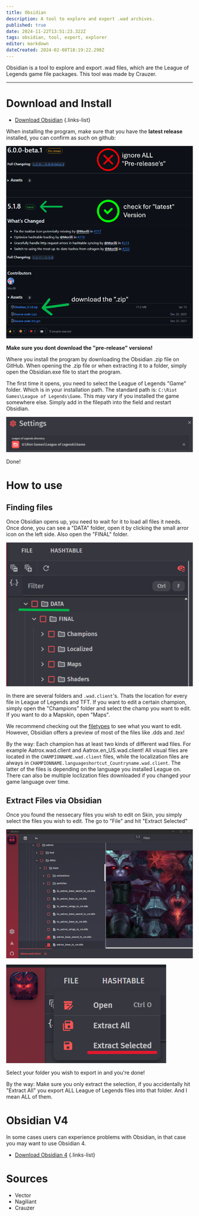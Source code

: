 ```yaml
---
title: Obsidian
description: A tool to explore and export .wad archives.
published: true
date: 2024-11-22T13:51:23.322Z
tags: obsidian, tool, export, explorer
editor: markdown
dateCreated: 2024-02-08T18:19:22.298Z
---
```


Obsidian is a tool to explore and export .wad files, which are the League of Legends game file packages. This tool was made by Crauzer.

---

# Download and Install

- [Download Obsidian](https://github.com/Crauzer/Obsidian/releases)
{.links-list}

When installing the program, make sure that you have the **latest release** installed, you can confirm as such on github:

![obsidian_download_marked.png](/user-pictures/vector/general-guides/general/obsidian/obsidian_download_marked.png)

**Make sure you dont download the "pre-release" versions!**

Where you install the program by downloading the Obsidian .zip file on GitHub.
When opening the .zip file or when extracting it to a folder, simply open the Obsidian.exe file to start the program.

The first time it opens, you need to select the League of Legends "Game" folder. Which is in your installation path. The standard path is: `C:\Riot Games\League of Legends\Game`. This may vary if you installed the game somewhere else. Simply add in the filepath into the field and restart Obsidian.

![obsidian_firststart.png](/user-pictures/vector/general-guides/general/obsidian/obsidian_firststart.png)

Done!

# How to use

## Finding files

Once Obsidian opens up, you need to wait for it to load all files it needs. Once done, you can see a "DATA" folder, open it by clicking the small arror icon on the left side. Also open the "FINAL" folder.

![obsidian_usage01.png](/user-pictures/vector/general-guides/general/obsidian/obsidian_usage01.png)

In there are several folders and `.wad.client`'s. Thats the location for every file in League of Legends and TFT. If you want to edit a certain champion, simply open the "Champions" folder and select the champ you want to edit. If you want to do a Mapskin, open "Maps".

We recommend checking out the [filetypes](/specific-guide/filetypes) to see what you want to edit. However, Obsidian offers a preview of most of the files like .dds and .tex!

By the way: Each champion has at least two kinds of different wad files. For example Aatrox.wad.client and Aatrox.en_US.wad.client! All visual files are located in the `CHAMPIONNAME.wad.client` files, while the localization files are always in `CHAMPIONNAME.languageshortcut_Countryname.wad.client`. The latter of the files is depending on the language you installed League on. There can also be multiple loclization files downloaded if you changed your game language over time.

## Extract Files via Obsidian

Once you found the nessecary files you wish to edit on Skin, you simply select the files you wish to edit. The go to "File" and hit "Extract Selected"

![extract.webp](/user-pictures/vector/new-post-guide/extract.webp)

![obsidian_usage02.png](/user-pictures/vector/general-guides/general/obsidian/obsidian_usage02.png)

Select your folder you wish to export in and you're done!

By the way: Make sure you only extract the selection, if you accidentally hit "Extract All" you export ALL League of Legends files into that folder. And I mean ALL of them.


# Obsidian V4
In some cases users can experience problems with Obsidian, in that case you may want to use Obsidian 4.

- [Download Obsidian 4](https://github.com/Crauzer/Obsidian/releases/tag/4.3.2)
{.links-list}
# Sources

- Vector
- Nagiliant
- Crauzer